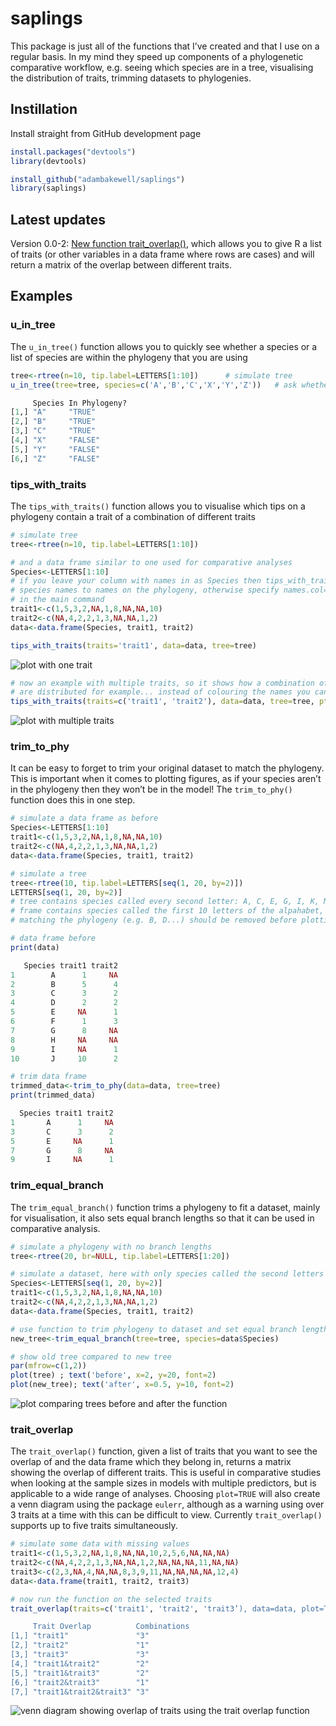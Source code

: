 # saplings

This package is just all of the functions that I’ve created and that I use on a regular basis. In my mind they speed up components of a phylogenetic comparative workflow, e.g. seeing which species are in a tree, visualising the distribution of traits, trimming datasets to phylogenies.

## Instillation

Install straight from GitHub development page

```r
install.packages("devtools")
library(devtools)

install_github("adambakewell/saplings")
library(saplings)
```

## Latest updates

Version 0.0-2: [New function trait_overlap()](#trait_overlap), which allows you to give R a list of traits (or other variables in a data frame where rows are cases) and will return a matrix of the overlap between different traits.

## Examples
### u_in_tree
The `u_in_tree()` function allows you to quickly see whether a species or a list of species are within the phylogeny that you are using

```r
tree<-rtree(n=10, tip.label=LETTERS[1:10])		# simulate tree
u_in_tree(tree=tree, species=c('A','B','C','X','Y','Z'))   # ask whether it contains list of species

     Species In Phylogeny?
[1,] "A"     "TRUE"       
[2,] "B"     "TRUE"       
[3,] "C"     "TRUE"       
[4,] "X"     "FALSE"      
[5,] "Y"     "FALSE"      
[6,] "Z"     "FALSE"      
```

### tips_with_traits
The `tips_with_traits()` function allows you to visualise which tips on a phylogeny contain a trait of a combination of different traits

```r
# simulate tree
tree<-rtree(n=10, tip.label=LETTERS[1:10])

# and a data frame similar to one used for comparative analyses
Species<-LETTERS[1:10]
# if you leave your column with names in as Species then tips_with_traits will automatically match 
# species names to names on the phylogeny, otherwise specify names.col="my species column name" 
# in the main command
trait1<-c(1,5,3,2,NA,1,8,NA,NA,10)
trait2<-c(NA,4,2,2,1,3,NA,NA,1,2)
data<-data.frame(Species, trait1, trait2)

tips_with_traits(traits='trait1', data=data, tree=tree)
```

![plot with one trait](figures/tips_with_traits1.png)

```r
# now an example with multiple traits, so it shows how a combination of traits going into a PGLS
# are distributed for example... instead of colouring the names you can mark the tips with dots.
tips_with_traits(traits=c('trait1', 'trait2'), data=data, tree=tree, ptype='tips', pres.col='green')
```

![plot with multiple traits](figures/tips_with_traits2.png)

### trim_to_phy
It can be easy to forget to trim your original dataset to match the phylogeny. This is important when it comes to plotting figures, as if your species aren’t in the phylogeny then they won’t be in the model! The `trim_to_phy()` function does this in one step.

```r
# simulate a data frame as before
Species<-LETTERS[1:10]										
trait1<-c(1,5,3,2,NA,1,8,NA,NA,10)
trait2<-c(NA,4,2,2,1,3,NA,NA,1,2)
data<-data.frame(Species, trait1, trait2)

# simulate a tree
tree<-rtree(10, tip.label=LETTERS[seq(1, 20, by=2)])
LETTERS[seq(1, 20, by=2)]
# tree contains species called every second letter: A, C, E, G, I, K, M, O, Q, S... Data
# frame contains species called the first 10 letters of the alpahabet, those not
# matching the phylogeny (e.g. B, D...) should be removed before plotting

# data frame before
print(data)

   Species trait1 trait2
1        A      1     NA
2        B      5      4
3        C      3      2
4        D      2      2
5        E     NA      1
6        F      1      3
7        G      8     NA
8        H     NA     NA
9        I     NA      1
10       J     10      2

# trim data frame
trimmed_data<-trim_to_phy(data=data, tree=tree)
print(trimmed_data)

  Species trait1 trait2
1       A      1     NA
3       C      3      2
5       E     NA      1
7       G      8     NA
9       I     NA      1
```

### trim_equal_branch
The `trim_equal_branch()` function trims a phylogeny to fit a dataset, mainly for visualisation, it also sets equal branch lengths so that it can be used in comparative analysis.

```r
# simulate a phylogeny with no branch lengths
tree<-rtree(20, br=NULL, tip.label=LETTERS[1:20])

# simulate a dataset, here with only species called the second letters from A to T
Species<-LETTERS[seq(1, 20, by=2)]
trait1<-c(1,5,3,2,NA,1,8,NA,NA,10)
trait2<-c(NA,4,2,2,1,3,NA,NA,1,2)
data<-data.frame(Species, trait1, trait2)

# use function to trim phylogeny to dataset and set equal branch lengths
new_tree<-trim_equal_branch(tree=tree, species=data$Species)

# show old tree compared to new tree
par(mfrow=c(1,2))
plot(tree) ; text('before', x=2, y=20, font=2)
plot(new_tree); text('after', x=0.5, y=10, font=2)
```

![plot comparing trees before and after the function](figures/trim_equal_branch.png)

### trait_overlap
The `trait_overlap()` function, given a list of traits that you want to see the overlap of and the data frame which they belong in, returns a matrix showing the overlap of different traits. This is useful in comparative studies when looking at the sample sizes in models with multiple predictors, but is applicable to a wide range of analyses. Choosing `plot=TRUE` will also create a venn diagram using the package `eulerr`, although as a warning using over 3 traits at a time with this can be difficult to view. Currently `trait_overlap()` supports up to five traits simultaneously.

```r
# simulate some data with missing values
trait1<-c(1,5,3,2,NA,1,8,NA,NA,10,2,5,6,NA,NA,NA)
trait2<-c(NA,4,2,2,1,3,NA,NA,1,2,NA,NA,NA,11,NA,NA)
trait3<-c(2,3,NA,4,NA,NA,8,3,9,11,NA,NA,NA,NA,12,4)
data<-data.frame(trait1, trait2, trait3)

# now run the function on the selected traits
trait_overlap(traits=c('trait1', 'trait2', 'trait3’), data=data, plot=TRUE)

     Trait Overlap          Combinations
[1,] "trait1"               "3"         
[2,] "trait2"               "1"         
[3,] "trait3"               "3"         
[4,] "trait1&trait2"        "2"         
[5,] "trait1&trait3"        "2"         
[6,] "trait2&trait3"        "1"         
[7,] "trait1&trait2&trait3" "3" 
```

![venn diagram showing overlap of traits using the trait overlap function](figures/trait_overlap.png)
